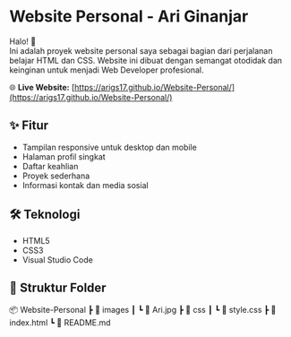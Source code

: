# Website Personal - Ari Ginanjar

Halo! 👋  
Ini adalah proyek website personal saya sebagai bagian dari perjalanan belajar HTML dan CSS. Website ini dibuat dengan semangat otodidak dan keinginan untuk menjadi Web Developer profesional.

🌐 **Live Website:** [https://arigs17.github.io/Website-Personal/](https://arigs17.github.io/Website-Personal/)

## ✨ Fitur
- Tampilan responsive untuk desktop dan mobile
- Halaman profil singkat
- Daftar keahlian
- Proyek sederhana
- Informasi kontak dan media sosial

## 🛠️ Teknologi
- HTML5
- CSS3
- Visual Studio Code

## 📁 Struktur Folder

📦 Website-Personal
 ┣ 📂 images
 ┃ ┗ 📄 Ari.jpg
 ┣ 📂 css
 ┃ ┗ 📄 style.css
 ┣ 📄 index.html
 ┗ 📄 README.md
